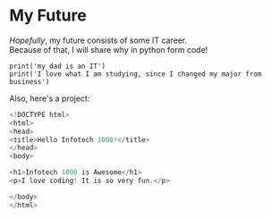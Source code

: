 # My Future
_Hopefully_, my future consists of some IT career.  
Because of that, I will share why in python form code!  

```
print('my dad is an IT')
print('I love what I am studying, since I changed my major from business')
```
Also, here's a project: 
``` js
<!DOCTYPE html>
<html>
<head>
<title>Hello Infotech 1000!</title>
</head>
<body>

<h1>Infotech 1000 is Awesome</h1>
<p>I love coding! It is so very fun.</p>

</body>
</html>
```

